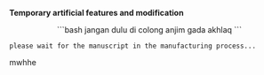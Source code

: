 **Temporary artificial features and modification**

<p align="center">
```bash
jangan dulu di colong anjim
gada akhlaq
```

```please wait for the manuscript in the manufacturing process... ```

mwhhe
